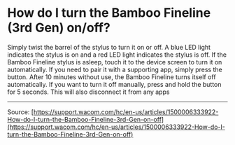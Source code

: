 # How do I turn the Bamboo Fineline (3rd Gen) on/off?

Simply twist the barrel of the stylus to turn it on or off. A blue LED light indicates the stylus is on and a red LED light indicates the stylus is off. If the Bamboo Fineline stylus is asleep, touch it to the device screen to turn it on automatically. If you need to pair it with a supporting app, simply press the button. After 10 minutes without use, the Bamboo Fineline turns itself off automatically. If you want to turn it off manually, press and hold the button for 5 seconds. This will also disconnect it from any apps

---
Source: [https://support.wacom.com/hc/en-us/articles/1500006333922-How-do-I-turn-the-Bamboo-Fineline-3rd-Gen-on-off](https://support.wacom.com/hc/en-us/articles/1500006333922-How-do-I-turn-the-Bamboo-Fineline-3rd-Gen-on-off)
